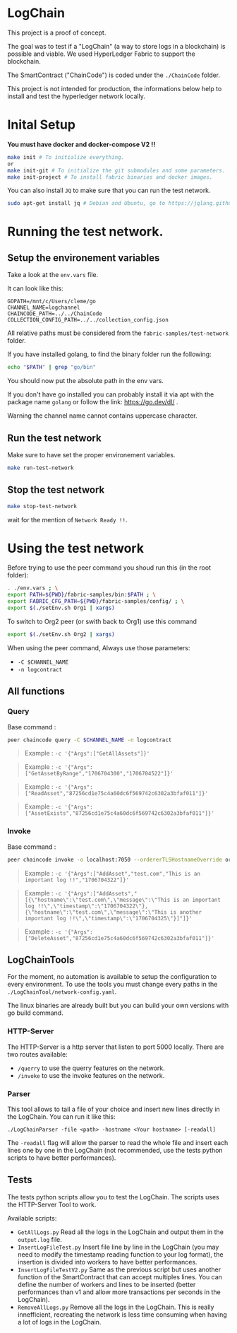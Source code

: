 # LogChain

This project is a proof of concept.

The goal was to test if a "LogChain" (a way to store logs in a blockchain) is possible and viable.
We used HyperLedger Fabric to support the blockchain.

The SmartContract ("ChainCode") is coded under the `./ChainCode` folder.

This project is not intended for production, the informations below help to install and test the hyperledger network locally.

# Inital Setup

**You must have docker and docker-compose V2 !!**

```bash
make init # To initialize everything.
or
make init-git # To initialize the git submodules and some parameters.
make init-project # To install fabric binaries and docker images.
```

You can also install `JQ` to make sure that you can run the test network.

```bash
sudo apt-get install jq # Debian and Ubuntu, go to https://jqlang.github.io/jq/download/ for others
```

# Running the test network.

## Setup the environement variables

Take a look at the `env.vars` file.

It can look like this:
```
GOPATH=/mnt/c/Users/cleme/go
CHANNEL_NAME=logchannel
CHAINCODE_PATH=../../ChainCode
COLLECTION_CONFIG_PATH=../../collection_config.json
```

All relative paths must be considered from the `fabric-samples/test-network` folder.

If you have installed golang, to find the binary folder run the following:

```bash
echo "$PATH" | grep "go/bin"
```

You should now put the absolute path in the env vars.

If you don't have go installed you can probably install it via apt with the package name `golang` or follow the link: https://go.dev/dl/ .

Warning the channel name cannot contains uppercase character.

## Run the test network

Make sure to have set the proper environement variables.

```bash
make run-test-network
```

## Stop the test network

```bash
make stop-test-network
```

wait for the mention of `Network Ready !!`.

# Using the test network

Before trying to use the peer command you shoud run this (in the root folder):

```bash
. ./env.vars ; \
export PATH=${PWD}/fabric-samples/bin:$PATH ; \
export FABRIC_CFG_PATH=${PWD}/fabric-samples/config/ ; \
export $(./setEnv.sh Org1 | xargs)
```

To switch to Org2 peer (or swith back to Org1) use this command

```bash
export $(./setEnv.sh Org2 | xargs)
```

When using the peer command,
Always use those parameters:
- `-C $CHANNEL_NAME`
- `-n logcontract`

## All functions 

### Query

Base command :
```bash
peer chaincode query -C $CHANNEL_NAME -n logcontract
```

> Example : `-c '{"Args":["GetAllAssets"]}'`

> Example : `-c '{"Args":["GetAssetByRange","1706704300","1706704522"]}'`

> Example : `-c '{"Args":["ReadAsset","87256cd1e75c4a60dc6f569742c6302a3bfaf011"]}'`

> Example : `-c '{"Args":["AssetExists","87256cd1e75c4a60dc6f569742c6302a3bfaf011"]}'`

### Invoke

Base command :
```bash
peer chaincode invoke -o localhost:7050 --ordererTLSHostnameOverride orderer.example.com --tls --cafile $ORDERER_CA --waitForEvent -C $CHANNEL_NAME -n logcontract --peerAddresses $CORE_PEER0_ORG1_ADDRESS --tlsRootCertFiles $PEER0_ORG1_CA --peerAddresses $CORE_PEER0_ORG2_ADDRESS --tlsRootCertFiles $PEER0_ORG2_CA
```

> Example : `-c '{"Args":["AddAsset","test.com","This is an important log !!","1706704322"]}'`

> Example : `-c '{"Args":["AddAssets","[{\"hostname\":\"test.com\",\"message\":\"This is an important log !!\",\"timestamp\":\"1706704322\"},{\"hostname\":\"test.com\",\"message\":\"This is another important log !!\",\"timestamp\":\"1706704325\"}]"]}'`

> Example : `-c '{"Args":["DeleteAsset","87256cd1e75c4a60dc6f569742c6302a3bfaf011"]}'`

## LogChainTools

For the moment, no automation is available to setup the configuration to every environment.
To use the tools you must change every paths in the `./LogChainTool/network-config.yaml`.

The linux binaries are already built but you can build your own versions with go build command.

### HTTP-Server

The HTTP-Server is a http server that listen to port 5000 locally.
There are two routes available:
- `/querry` to use the querry features on the network.
- `/invoke` to use the invoke features on the network.

### Parser

This tool allows to tail a file of your choice and insert new lines directly in the LogChain.
You can run it like this:
```shell
./LogChainParser -file <path> -hostname <Your hostname> [-readall]
```

The `-readall` flag will allow the parser to read the whole file and insert each lines one by one in the LogChain (not recommended, use the tests python scripts to have better performances).

## Tests

The tests python scripts allow you to test the LogChain.
The scripts uses the HTTP-Server Tool to work.

Available scripts:
- `GetAllLogs.py` Read all the logs in the LogChain and output them in the `output.log` file.
- `InsertLogFileTest.py` Insert file line by line in the LogChain (you may need to modify the timestamp reading function to your log format), the insertion is divided into workers to have better performances.
- `InsertLogFileTestV2.py` Same as the previous script but uses another function of the SmartContract that can accept multiples lines. You can define the number of workers and lines to be inserted (better performances than v1 and allow more transactions per seconds in the LogChain).
- `RemoveAllLogs.py` Remove all the logs in the LogChain. This is really innefficient, recreating the network is less time consuming when having a lot of logs in the LogChain.
